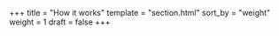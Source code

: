 +++
title = "How it works"
template = "section.html"
sort_by = "weight"
weight = 1
draft = false
+++
